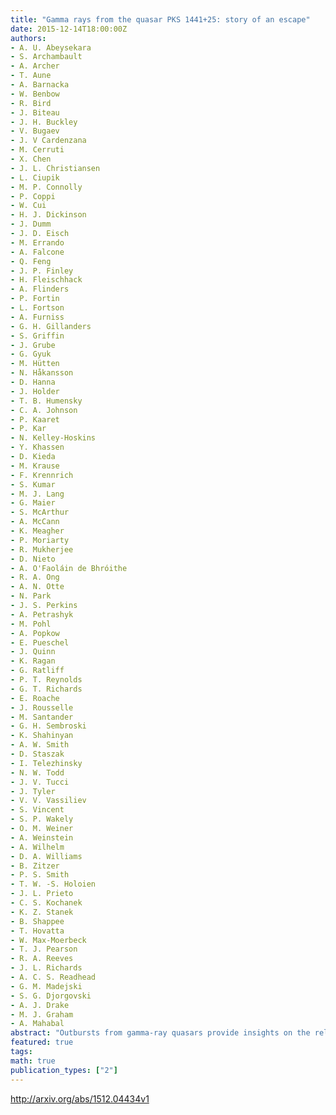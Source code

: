 ```yaml
---
title: "Gamma rays from the quasar PKS 1441+25: story of an escape"
date: 2015-12-14T18:00:00Z
authors:
- A. U. Abeysekara
- S. Archambault
- A. Archer
- T. Aune
- A. Barnacka
- W. Benbow
- R. Bird
- J. Biteau
- J. H. Buckley
- V. Bugaev
- J. V Cardenzana
- M. Cerruti
- X. Chen
- J. L. Christiansen
- L. Ciupik
- M. P. Connolly
- P. Coppi
- W. Cui
- H. J. Dickinson
- J. Dumm
- J. D. Eisch
- M. Errando
- A. Falcone
- Q. Feng
- J. P. Finley
- H. Fleischhack
- A. Flinders
- P. Fortin
- L. Fortson
- A. Furniss
- G. H. Gillanders
- S. Griffin
- J. Grube
- G. Gyuk
- M. Hütten
- N. Håkansson
- D. Hanna
- J. Holder
- T. B. Humensky
- C. A. Johnson
- P. Kaaret
- P. Kar
- N. Kelley-Hoskins
- Y. Khassen
- D. Kieda
- M. Krause
- F. Krennrich
- S. Kumar
- M. J. Lang
- G. Maier
- S. McArthur
- A. McCann
- K. Meagher
- P. Moriarty
- R. Mukherjee
- D. Nieto
- A. O'Faoláin de Bhróithe
- R. A. Ong
- A. N. Otte
- N. Park
- J. S. Perkins
- A. Petrashyk
- M. Pohl
- A. Popkow
- E. Pueschel
- J. Quinn
- K. Ragan
- G. Ratliff
- P. T. Reynolds
- G. T. Richards
- E. Roache
- J. Rousselle
- M. Santander
- G. H. Sembroski
- K. Shahinyan
- A. W. Smith
- D. Staszak
- I. Telezhinsky
- N. W. Todd
- J. V. Tucci
- J. Tyler
- V. V. Vassiliev
- S. Vincent
- S. P. Wakely
- O. M. Weiner
- A. Weinstein
- A. Wilhelm
- D. A. Williams
- B. Zitzer
- P. S. Smith
- T. W. -S. Holoien
- J. L. Prieto
- C. S. Kochanek
- K. Z. Stanek
- B. Shappee
- T. Hovatta
- W. Max-Moerbeck
- T. J. Pearson
- R. A. Reeves
- J. L. Richards
- A. C. S. Readhead
- G. M. Madejski
- S. G. Djorgovski
- A. J. Drake
- M. J. Graham
- A. Mahabal
abstract: "Outbursts from gamma-ray quasars provide insights on the relativistic jets of active galactic nuclei and constraints on the diffuse radiation fields that fill the Universe. The detection of significant emission above 100 GeV from a distant quasar would show that some of the radiated gamma rays escape pair-production interactions with low-energy photons, be it the extragalactic background light (EBL), or the radiation near the supermassive black hole lying at the jet's base. VERITAS detected gamma-ray emission up to 200 GeV from PKS 1441+25 (z=0.939) during April 2015, a period of high activity across all wavelengths. This observation of PKS 1441+25 suggests that the emission region is located thousands of Schwarzschild radii away from the black hole. The gamma-ray detection also sets a stringent upper limit on the near-ultraviolet to near-infrared EBL intensity, suggesting that galaxy surveys have resolved most, if not all, of the sources of the EBL at these wavelengths."
featured: true
tags:
math: true
publication_types: ["2"]
---
```

http://arxiv.org/abs/1512.04434v1
